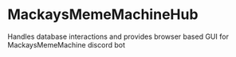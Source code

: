 # MackaysMemeMachineHub
Handles database interactions and provides browser based GUI for MackaysMemeMachine discord bot
